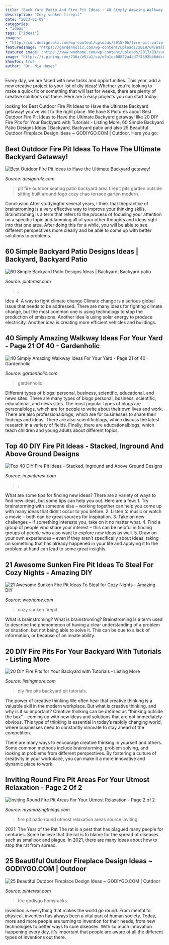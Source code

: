 ```yaml
---
title: "Back Yard Patio And Fire Pit Ideas : 40 Simply Amazing Walkway Ideas For Your Yard"
description: "Cozy sunken firepit"
date: "2023-01-09"
categories:
- "ideas"
tags: ["ideas"]
images:
- "http://cdn.designrulz.com/wp-content/uploads/2015/06/fire-pit-patio-Design-Ideas-3.jpg"
featuredImage: "https://gardenholic.com/wp-content/uploads/2019/04/Walkway-21.jpg"
featured_image: "https://www.woohome.com/wp-content/uploads/2017/09/sunken-firepit-for-cozy-nights-13.jpg"
image: "https://i.pinimg.com/736x/e9/a1/ca/e9a1ca08822a4cd7f4592bb6ddcd4ef0.jpg"
ShowToc: true
author: "Dr. Nia Hayes"
---
```



Every day, we are faced with new tasks and opportunities. This year, add a new creative project to your list of diy ideas! Whether you're looking to make a quick fix or something that will last for weeks, there are plenty of creative solutions out there. Here are 5 easy projects you can start today: 

	

		
looking for Best Outdoor Fire Pit Ideas to Have the Ultimate Backyard getaway! you've visit to the right place. We have 8 Pictures about Best Outdoor Fire Pit Ideas to Have the Ultimate Backyard getaway! like 20 DIY Fire Pits for Your Backyard with Tutorials - Listing More, 60 Simple Backyard Patio Designs Ideas | Backyard, Backyard patio and also 25 Beautiful Outdoor Fireplace Design Ideas ~ GODIYGO.COM | Outdoor. Here you go:
		
    
## Best Outdoor Fire Pit Ideas To Have The Ultimate Backyard Getaway!

<img loading=lazy src="http://cdn.designrulz.com/wp-content/uploads/2015/06/fire-pit-patio-Design-Ideas-3.jpg" onerror="this.onerror=null;this.src='https://tse1.mm.bing.net/th?id=OIP.taqC7-JYO18PveVwXmDnHQHaJ4&amp;pid=15.1';" alt="Best Outdoor Fire Pit Ideas to Have the Ultimate Backyard getaway!">

_Source: designrulz.com_

>pit fire outdoor seating patio backyard area firepit pits garden outside sitting built around fogo cozy chao terrace garten modern. 

	

Conclusion
After studyingfor several years, I think that thepractice of brainstroming is a very effective way to improve your thinking skills. Brainstroming is a term that refers to the process of focusing your attention on a specific topic andJamming all of your other thoughts and ideas right into that one area. After doing this for a while, you will be able to see different perspectives more clearly and be able to come up with better solutions to problems.

    
## 60 Simple Backyard Patio Designs Ideas | Backyard, Backyard Patio

<img loading=lazy src="https://i.pinimg.com/736x/34/d1/f5/34d1f5e7ff490013e94e8a74024ddea7.jpg" onerror="this.onerror=null;this.src='https://tse1.mm.bing.net/th?id=OIP.B7BUcLCp-xaBQ4vI92-TxQHaL-&amp;pid=15.1';" alt="60 Simple Backyard Patio Designs Ideas | Backyard, Backyard patio">

_Source: pinterest.com_

>. 

	

Idea 4: A way to fight climate change
Climate change is a serious global issue that needs to be addressed. There are many ideas for fighting climate change, but the most common one is using technology to stop the production of emissions. Another idea is using solar energy to produce electricity. Another idea is creating more efficient vehicles and buildings.

    
## 40 Simply Amazing Walkway Ideas For Your Yard - Page 21 Of 40 - Gardenholic

<img loading=lazy src="https://gardenholic.com/wp-content/uploads/2019/04/Walkway-21.jpg" onerror="this.onerror=null;this.src='https://tse3.mm.bing.net/th?id=OIP.La-bNVZpjcGL57UF-wXW0gHaJ4&amp;pid=15.1';" alt="40 Simply Amazing Walkway Ideas For Your Yard - Page 21 of 40 - Gardenholic">

_Source: gardenholic.com_

>gardenholic. 

	

Different types of blogs: personal, business, scientific, educational, and news sites.
There are many types of blogs personal, business, scientific, educational, and news sites. The most popular types of blogs are personalblogs, which are for people to write about their own lives and work. There are also professionalblogs, which are for businesses to share their findings and ideas. There are also scientificblogs, which discuss the latest research in a variety of fields. Finally, there are educationalblogs, which teach children and young adults about different topics.

    
## Top 40 DIY Fire Pit Ideas - Stacked, Inground And Above Ground Designs

<img loading=lazy src="https://i.pinimg.com/736x/e9/a1/ca/e9a1ca08822a4cd7f4592bb6ddcd4ef0.jpg" onerror="this.onerror=null;this.src='https://tse3.mm.bing.net/th?id=OIP.fXy83RwfW0j53NyWfVyCoQHaJ3&amp;pid=15.1';" alt="Top 40 DIY Fire Pit Ideas - Stacked, Inground and Above Ground Designs">

_Source: in.pinterest.com_

>. 

	

What are some tips for finding new ideas?
There are a variety of ways to find new ideas, but some tips can help you out. Here are a few: 1. Try brainstorming with someone else – working together can help you come up with many ideas that didn’t occur to you before. 2. Listen to music or watch a movie – both can be great sources for inspiration. 3. Take on new challenges – if something interests you, take on it no matter what. 4. Find a group of people who share your interest – this can be helpful in finding groups of people who also want to explore new ideas as well. 5. Draw on your own experiences – even if they aren’t specifically about ideas, taking on something that has already happened in your life and applying it to the problem at hand can lead to some great insights.

    
## 21 Awesome Sunken Fire Pit Ideas To Steal For Cozy Nights - Amazing DIY

<img loading=lazy src="https://www.woohome.com/wp-content/uploads/2017/09/sunken-firepit-for-cozy-nights-13.jpg" onerror="this.onerror=null;this.src='https://tse1.mm.bing.net/th?id=OIP.fAZP44aBZ1ZLmzyTeOTrMAHaJ4&amp;pid=15.1';" alt="21 Awesome Sunken Fire Pit Ideas To Steal for Cozy Nights - Amazing DIY">

_Source: woohome.com_

>cozy sunken firepit. 

	

What is brainstroming?
What is brainstroming? Brainstroming is a term used to describe the phenomenon of having a clear understanding of a problem or situation, but not being able to solve it. This can be due to a lack of information, or because of an innate ability.

    
## 20 DIY Fire Pits For Your Backyard With Tutorials - Listing More

<img loading=lazy src="https://listingmore.com/wp-content/uploads/2016/10/diy-fire-pit-ideas/11-diy-fire-pit-for-your-backyard.jpg" onerror="this.onerror=null;this.src='https://tse1.mm.bing.net/th?id=OIP.kWGz3WY3HdMJMdnULk4MFwHaUG&amp;pid=15.1';" alt="20 DIY Fire Pits for Your Backyard with Tutorials - Listing More">

_Source: listingmore.com_

>diy fire pits backyard pit tutorials. 

	

The power of creative thinking
We often hear that creative thinking is a valuable skill in the modern workplace. But what is creative thinking, and why is it so important?
Creative thinking can be defined as “thinking outside the box” – coming up with new ideas and solutions that are not immediately obvious. This type of thinking is essential in today’s rapidly changing world, where businesses need to constantly innovate to stay ahead of the competition.

There are many ways to encourage creative thinking in yourself and others. Some common methods include brainstorming, problem solving, and looking at problems from different perspectives. By fostering a culture of creativity in your workplace, you can make it a more innovative and dynamic place to work.

    
## Inviting Round Fire Pit Areas For Your Utmost Relaxation - Page 2 Of 2

<img loading=lazy src="http://myamazingthings.com/wp-content/uploads/2017/05/round-patio.jpg" onerror="this.onerror=null;this.src='https://tse4.mm.bing.net/th?id=OIP.SDYbeZm5HCukAaATkr0oEgHaFj&amp;pid=15.1';" alt="Inviting Round Fire Pit Areas For Your Utmost Relaxation - Page 2 of 2">

_Source: myamazingthings.com_

>fire pit patio round utmost relaxation areas source inviting. 

	

2021: The Year of the Rat
The rat is a pest that has plagued many people for centuries. Some believe that the rat is to blame for the spread of diseases such as smallpox and plague. In 2021, there are many ideas about how to stop the rat from spread.

    
## 25 Beautiful Outdoor Fireplace Design Ideas ~ GODIYGO.COM | Outdoor

<img loading=lazy src="https://i.pinimg.com/originals/c1/a8/f7/c1a8f794f4a1f04e91208f983abcf3de.jpg" onerror="this.onerror=null;this.src='https://tse1.mm.bing.net/th?id=OIP.Cm27N83ZEm8kYl9HmT0RYAHaLH&amp;pid=15.1';" alt="25 Beautiful Outdoor Fireplace Design Ideas ~ GODIYGO.COM | Outdoor">

_Source: pinterest.com_

>fire godiygo homyracks. 

	

Invention is everything that makes the world go round. From mental to physical, invention has always been a vital part of human society. Today, more and more people are turning to invention for their needs, from new technologies to better ways to cure diseases. With so much innovation happening every day, it's important that people are aware of all the different types of inventions out there.

